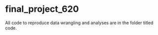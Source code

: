 # final_project_620

All code to reproduce data wrangling and analyses are in the folder titled code. 
